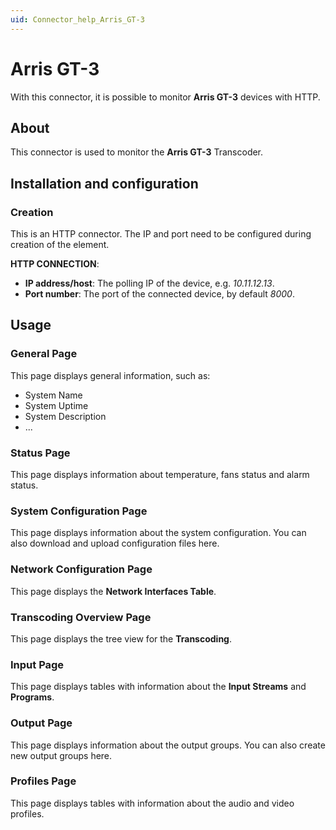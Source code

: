 ```yaml
---
uid: Connector_help_Arris_GT-3
---
```


# Arris GT-3

With this connector, it is possible to monitor **Arris GT-3** devices with HTTP.

## About

This connector is used to monitor the **Arris GT-3** Transcoder.

## Installation and configuration

### Creation

This is an HTTP connector. The IP and port need to be configured during creation of the element.

**HTTP CONNECTION**:

- **IP address/host**: The polling IP of the device, e.g. *10.11.12.13*.
- **Port number**: The port of the connected device, by default *8000*.

## Usage

### General Page

This page displays general information, such as:

- System Name
- System Uptime
- System Description
- ...

### Status Page

This page displays information about temperature, fans status and alarm status.

### System Configuration Page

This page displays information about the system configuration. You can also download and upload configuration files here.

### Network Configuration Page

This page displays the **Network Interfaces Table**.

### Transcoding Overview Page

This page displays the tree view for the **Transcoding**.

### Input Page

This page displays tables with information about the **Input Streams** and **Programs**.

### Output Page

This page displays information about the output groups. You can also create new output groups here.

### Profiles Page

This page displays tables with information about the audio and video profiles.
